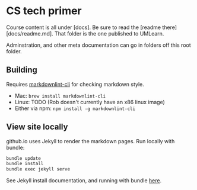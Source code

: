 CS tech primer
=============

Course content is all under [docs]. Be sure to read
the [readme there][docs/readme.md]. That folder is the one
published to UMLearn.

Adminstration, and other meta documentation can go in folders off
this root folder.

Building
--------

Requires [markdownlint-cli](https://github.com/igorshubovych/markdownlint-cli)
for checking markdown style.

* Mac: `brew install markdownlint-cli`
* Linux: TODO (Rob doesn't currently have an x86 linux image)
* Either via npm: `npm install -g markdownlint-cli`

View site locally
-----------------

github.io uses Jekyll to render the markdown pages. Run locally with
bundle:

```sh
bundle update
bundle install
bundle exec jekyll serve
```

See Jekyll install documentation, and running with bundle
[here](https://jekyllrb.com/tutorials/using-jekyll-with-bundler/).


